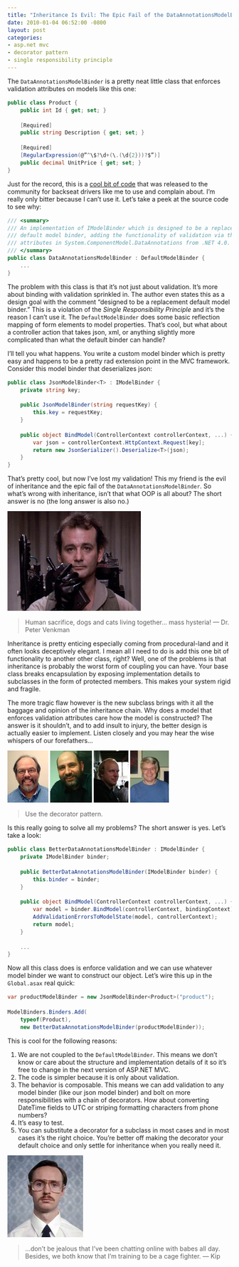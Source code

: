 ```yaml
---
title: "Inheritance Is Evil: The Epic Fail of the DataAnnotationsModelBinder"
date: 2010-01-04 06:52:00 -0800
layout: post
categories:
- asp.net mvc
- decorator pattern
- single responsibility principle
---
```


The `DataAnnotationsModelBinder` is a pretty neat little class that enforces validation attributes on models like this one:

```c#
public class Product {
    public int Id { get; set; }

    [Required]
    public string Description { get; set; }

    [Required]
    [RegularExpression(@”^\$?\d+(\.(\d{2}))?$”)]
    public decimal UnitPrice { get; set; }
}
```

Just for the record, this is a [cool bit of code](http://aspnet.codeplex.com/Release/ProjectReleases.aspx?ReleaseId=24471) that was released to the community for backseat drivers like me to use and complain about. I’m really only bitter because I can’t use it. Let’s take a peek at the source code to see why:

```c#
/// <summary>
/// An implementation of IModelBinder which is designed to be a replacement
/// default model binder, adding the functionality of validation via the validation
/// attributes in System.ComponentModel.DataAnnotations from .NET 4.0.
/// </summary>
public class DataAnnotationsModelBinder : DefaultModelBinder {
    ...
}
```

The problem with this class is that it’s not just about validation. It’s more about binding with validation sprinkled in. The author even states this as a design goal with the comment “designed to be a replacement default model binder.” This is a violation of the *Single Responsibility Principle* and it’s the reason I can’t use it. The `DefaultModelBinder` does some basic reflection mapping of form elements to model properties. That’s cool, but what about a controller action that takes json, xml, or anything slightly more complicated than what the default binder can handle?

I’ll tell you what happens. You write a custom model binder which is pretty easy and happens to be a pretty rad extension point in the MVC framework. Consider this model binder that deserializes json:

```c#
public class JsonModelBinder<T> : IModelBinder {
    private string key;

    public JsonModelBinder(string requestKey) {
        this.key = requestKey;
    }

    public object BindModel(ControllerContext controllerContext, ...) {
        var json = controllerContext.HttpContext.Request[key];
        return new JsonSerializer().Deserialize<T>(json);
    }
}
```

That’s pretty cool, but now I’ve lost my validation! This my friend is the evil of inheritance and the epic fail of the `DataAnnotationsModelBinder`. So what’s wrong with inheritance, isn’t that what OOP is all about? The short answer is no (the long answer is also no.)

<img class="plain" src="/images/posts/petervenkmanghostbusters.jpg">

> Human sacrifice, dogs and cats living together… mass hysteria! — Dr. Peter Venkman

Inheritance is pretty enticing especially coming from procedural-land and it often looks deceptively elegant. I mean all I need to do is add this one bit of functionality to another other class, right? Well, one of the problems is that inheritance is probably the worst form of coupling you can have. Your base class breaks encapsulation by exposing implementation details to subclasses in the form of protected members. This makes your system rigid and fragile.

The more tragic flaw however is the new subclass brings with it all the baggage and opinion of the inheritance chain. Why does a model that enforces validation attributes care how the model is constructed? The answer is it shouldn’t, and to add insult to injury, the better design is actually easier to implement. Listen closely and you may hear the wise whispers of our forefathers…

<img class="plain" src="/images/posts/ward.jpg" title="Ward Cunningham" >
<img class="plain" src="/images/posts/martin.jpg" title="Marting Fowler" >
<img class="plain" src="/images/posts/kent.jpg" title="Kent Beck" >
<img class="plain" src="/images/posts/robert.jpg" title="Robert Martin" >

> Use the decorator pattern.

Is this really going to solve all my problems? The short answer is yes. Let’s take a look:

```c#
public class BetterDataAnnotationsModelBinder : IModelBinder {
    private IModelBinder binder;

    public BetterDataAnnotationsModelBinder(IModelBinder binder) {
        this.binder = binder;
    }

    public object BindModel(ControllerContext controllerContext, ...) {
        var model = binder.BindModel(controllerContext, bindingContext);
        AddValidationErrorsToModelState(model, controllerContext);
        return model;
    }

    ...
}
```

Now all this class does is enforce validation and we can use whatever model binder we want to construct our object. Let’s wire this up in the `Global.asax` real quick:

```c#
var productModelBinder = new JsonModelBinder<Product>("product");

ModelBinders.Binders.Add(
    typeof(Product),
    new BetterDataAnnotationsModelBinder(productModelBinder));
```

This is cool for the following reasons:

1.  We are not coupled to the `DefaultModelBinder`. This means we don’t know or care about the structure and implementation details of it so it’s free to change in the next version of ASP.NET MVC.
2.  The code is simpler because it is only about validation.
3.  The behavior is composable. This means we can add validation to any model binder (like our json model binder) and bolt on more responsibilities with a chain of decorators. How about converting DateTime fields to UTC or striping formatting characters from phone numbers?
4.  It’s easy to test.
5.  You can substitute a decorator for a subclass in most cases and in most cases it’s the right choice. You’re better off making the decorator your default choice and only settle for inheritance when you really need it.

<img class="plain" src="/images/posts/kip.jpg">

> …don’t be jealous that I’ve been chatting online with babes all day. Besides, we both know that I’m training to be a cage fighter. — Kip
